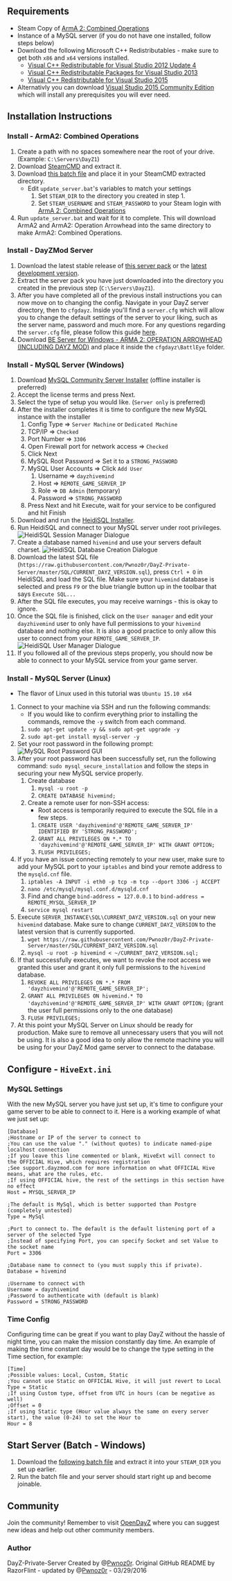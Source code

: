 ## Requirements
* Steam Copy of [ArmA 2: Combined Operations](http://store.steampowered.com/sub/4639/)
* Instance of a MySQL server (if you do not have one installed, follow steps below)
* Download the following Microsoft C++ Redistributables - make sure to get both `x86` and `x64` versions installed.
	* [Visual C++ Redistributable for Visual Studio 2012 Update 4](https://www.microsoft.com/en-us/download/details.aspx?id=30679)
	* [Visual C++ Redistributable Packages for Visual Studio 2013](https://www.microsoft.com/en-us/download/details.aspx?id=40784)
	* [Visual C++ Redistributable for Visual Studio 2015](https://www.microsoft.com/en-us/download/details.aspx?id=48145)
* Alternativly you can download [Visual Studio 2015 Community Edition](https://www.visualstudio.com/en-us/products/visual-studio-community-vs.aspx) which will install any prerequisites you will ever need.

## Installation Instructions
### Install - ArmA2: Combined Operations
1. Create a path with no spaces somewhere near the root of your drive. (Example: `C:\Servers\DayZ1`)
2. Download [SteamCMD](https://steamcdn-a.akamaihd.net/client/installer/steamcmd.zip) and extract it.
3. Download [this batch file](https://rainier.tech/games/dayzmod/update_server.bat) and place it in your SteamCMD extracted directory.
	* Edit `update_server.bat`'s variables to match your settings
		1. Set `STEAM_DIR` to the directory you created in step 1.
		2. Set `STEAM_USERNAME` and `STEAM_PASSWORD` to your Steam login with [ArmA 2: Combined Operations](http://store.steampowered.com/sub/4639)
4. Run `update_server.bat` and wait for it to complete. This will download ArmA2 and ArmA2: Operation Arrowhead into the same directory to make ArmA2: Combined Operations.
### Install - DayZMod Server
1. Download the latest stable release of [this server pack](https://github.com/Pwnoz0r/DayZ-Private-Server/releases) or the [latest development version](https://github.com/Pwnoz0r/DayZ-Private-Server/archive/master.zip).
2. Extract the server pack you have just downloaded into the directory you created in the previous step (`C:\Servers\DayZ1`).
3. After you have completed all of the previous install instructions you can now move on to changing the config. Navigate in your DayZ server directory, then to `cfgdayz`. Inside you'll find a `server.cfg` which will allow you to change the default settings of the server to your liking, such as the server name, password and much more. For any questions regarding the `server.cfg` file, please follow this guide [here](https://community.bistudio.com/wiki/server.cfg).
4. Download [BE Server for Windows - ARMA 2: OPERATION ARROWHEAD (INCLUDING DAYZ MOD)](http://www.battleye.com/downloads) and place it inside the `cfgdayz\BattlEye` folder.

### Install - MySQL Server (Windows)
1. Download [MySQL Community Server Installer](http://dev.mysql.com/downloads/windows/installer) (offline installer is preferred)
2. Accept the license terms and press Next.
3. Select the type of setup you would like. (`Server only` is preferred)
4. After the installer completes it is time to configure the new MySQL instance with the installer
	1. Config Type => `Server Machine` or `Dedicated Machine`
	2. TCP/IP => `Checked`
	3. Port Number => `3306`
	4. Open Firewall port for network access => `Checked`
	5. Click Next
	6. MySQL Root Password => Set it to a `STRONG_PASSWORD`
	7. MySQL User Accounts => Click `Add User`
		1. Username => `dayzhivemind`
		2. Host => `REMOTE_GAME_SERVER_IP`
		3. Role => `DB Admin` (temporary)
		4. Password => `STRONG_PASSWORD`
	8. Press Next and hit Execute, wait for your service to be configured and hit Finish
5. Download and run the [HeidiSQL Installer](http://www.heidisql.com/download.php).
6. Run HeidiSQL and connect to your MySQL server under root privileges. ![HeidiSQL Session Manager Dialogue](http://i.imgur.com/zWhS5ZI.png)
7. Create a database named `hivemind` and use your servers default charset. ![HeidiSQL Database Creation Dialogue](http://i.imgur.com/MetaFxT.png)
8. Download the latest SQL file (`https://raw.githubusercontent.com/Pwnoz0r/DayZ-Private-Server/master/SQL/CURRENT_DAYZ_VERSION.sql`), press `Ctrl + O` in HeidiSQL and load the SQL file. Make sure your `hivemind` database is selected and press `F9` or the blue triangle button up in the toolbar that says `Execute SQL...`
9. After the SQL file executes, you may receive warnings - this is okay to ignore.
10. Once the SQL file is finished, click on the `User manager` and edit your `dayzhivemind` user to only have full permissions to your `hivemind` database and nothing else. It is also a good practice to only allow this user to connect from your `REMOTE_GAME_SERVER_IP`. ![HeidiSQL User Manager Dialogue](http://i.imgur.com/ARIdCAO.png)
11. If you followed all of the previous steps properly, you should now be able to connect to your MySQL service from your game server.

### Install - MySQL Server (Linux)
* The flavor of Linux used in this tutorial was `Ubuntu 15.10 x64`
1. Connect to your machine via SSH and run the following commands:
	* If you would like to confirm everything prior to installing the commands, remove the `-y` switch from each command.
	1. `sudo apt-get update -y && sudo apt-get upgrade -y`
	2. `sudo apt-get install mysql-server -y`
2. Set your root password in the following prompt:
	![MySQL Root Password GUI](http://i.imgur.com/sjhvQcz.png)
3. After your root password has been successfully set, run the following command: `sudo mysql_secure_installation` and follow the steps in securing your new MySQL service properly.
	1. Create database
		1. `mysql -u root -p`
		2. `CREATE DATABASE hivemind;`
	2. Create a remote user for non-SSH access:
		* Root access is temporarily required to execute the SQL file in a few steps.
		1. `CREATE USER 'dayzhivemind'@'REMOTE_GAME_SERVER_IP' IDENTIFIED BY 'STRONG_PASSWORD';`
		2. `GRANT ALL PRIVILEGES ON *.* TO 'dayzhivemind'@'REMOTE_GAME_SERVER_IP' WITH GRANT OPTION;`
		3. `FLUSH PRIVILEGES;`
4.  If you have an issue connecting remotely to your new user, make sure to add your MySQL port to your `iptables` and bind your remote address to the `mysqld.cnf` file.
	1. `iptables -A INPUT -i eth0 -p tcp -m tcp --dport 3306 -j ACCEPT`
	2. `nano /etc/mysql/mysql.conf.d/mysqld.cnf`
	3. Find and change `bind-address = 127.0.0.1` to `bind-address = REMOTE_MYSQL_SERVER_IP`
	4. `service mysql restart`
5. Execute `SERVER_INSTANCE\SQL\CURRENT_DAYZ_VERSION.sql` on your new `hivemind` database. Make sure to change `CURRENT_DAYZ_VERSION` to the latest version that is currently supported.
	1. `wget https://raw.githubusercontent.com/Pwnoz0r/DayZ-Private-Server/master/SQL/CURRENT_DAYZ_VERSION.sql`
	2. `mysql -u root -p hivemind < ~/CURRENT_DAYZ_VERSION.sql;`
6. If that successfully executes, we want to revoke the root access we granted this user and grant it only full permissions to the `hivemind` database.
	1. `REVOKE ALL PRIVILEGES ON *.* FROM 'dayzhivemind'@'REMOTE_GAME_SERVER_IP';`
	2. `GRANT ALL PRIVILEGES ON hivemind.* TO 'dayzhivemind'@'REMOTE_GAME_SERVER_IP' WITH GRANT OPTION;` (grant the user full permissions only to the one database)
	3. `FLUSH PRIVILEGES;`
7. At this point your MySQL Server on Linux should be ready for production. Make sure to remove all unnecessary users that you will not be using. It is also a good idea to only allow the remote machine you will be using for your DayZ Mod game server to connect to the database.

## Configure - `HiveExt.ini`
### MySQL Settings
With the new MySQL server you have just set up, it's time to configure your game server to be able to connect to it. Here is a working example of what we just set up:
```
[Database]
;Hostname or IP of the server to connect to
;You can use the value "." (without quotes) to indicate named-pipe localhost connection
;If you leave this line commented or blank, HiveExt will connect to the OFFICIAL Hive, which requires registration
;See support.dayzmod.com for more information on what OFFICIAL Hive means, what are the rules, etc.
;If using OFFICIAL hive, the rest of the settings in this section have no effect
Host = MYSQL_SERVER_IP

;The default is MySql, which is better supported than Postgre (completely untested)
Type = MySql

;Port to connect to. The default is the default listening port of a server of the selected Type
;Instead of specifying Port, you can specify Socket and set Value to the socket name
Port = 3306

;Database name to connect to (you must supply this if private).
Database = hivemind

;Username to connect with
Username = dayzhivemind
;Password to authenticate with (default is blank)
Password = STRONG_PASSWORD
```
### Time Config
Configuring time can be great if you want to play DayZ without the hassle of night time, you can make the mission constantly day time. An example of making the time constant day would be to change the type setting in the Time section, for example:
```
[Time]
;Possible values: Local, Custom, Static
;You cannot use Static on OFFICIAL Hive, it will just revert to Local
Type = Static
;If using Custom type, offset from UTC in hours (can be negative as well)
;Offset = 0
;If using Static type (Hour value always the same on every server start), the value (0-24) to set the Hour to
Hour = 8
```

## Start Server (Batch - Windows)
1. Download the [following batch file](https://rainier.tech/games/dayzmod/start_server.bat) and extract it into your `STEAM_DIR` you set up earlier.
2. Run the batch file and your server should start right up and become joinable.
    
## Community
Join the community! Remember to visit [OpenDayZ](http://opendayz.net) where you can suggest new ideas and help out other community members.
### Author
DayZ-Private-Server Created by @[Pwnoz0r](https://github.com/Pwnoz0r). Original GitHub README by RazorFlint - updated by @[Pwnoz0r](https://github.com/Pwnoz0r) - 03/29/2016
